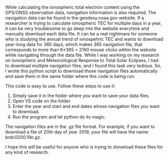 While calculating the ionospheric total electron content using the GPS/GNSS observation data, navigation information is also required. The navigation data can be found in the geodesy.noaa.gov website.
If a researcher is trying to calculate ionospheric TEC for multiple days in a year, it can be very troublesome to go deep into the website everytime and manually download each data file. It can be a real nightmare for someone who is studying the annual trend of ionospehric TEC and wants to download year-long data for 365 days, which makes 365 navigation file, that corresponds to more than 6*365 = 2190 mouse clicks within the website while navigating through the data file.
While I was working on my research on Ionospheric and Meteorological Response to Total Solar Eclipses, I had to download multiple navigation files, and I found this task very tedious. So, I wrote this python script to download those navigation files automatically and save them in the same folder where this code is being run.

This code is easy to use. Follow these steps to use it:
1. Simply save it in the folder where you want to save your data files.
2. Open VS code on the folder.
3. Enter the year and start and end dates whose navigation files you want to download.
4. Run the program and let python do its magic.

The navigation files are in the .gz file format.
For example, if you want to download a file of 20th day of year 2019, your file will have the name: brdc0200.19n.gz.

I hope this will be useful for anyone who is trying to donwload these files for any kind of research.
